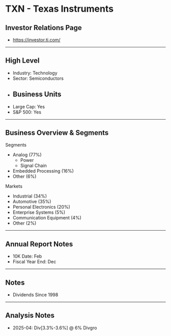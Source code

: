 # TXN - Texas Instruments

## Investor Relations Page
- https://investor.ti.com/

---

## High Level 

- Industry: Technology
- Sector: Semiconductors
- Business Units
  - 
- Large Cap: Yes
- S&P 500: Yes

---

## Business Overview & Segments 
Segments
- Analog (77%)
  - Power
  - Signal Chain
- Embedded Processing (16%)
- Other (6%)

Markets
- Industrial (34%)
- Automotive (35%)
- Personal Electronics (20%)
- Enterprise Systems (5%)
- Communication Equipment (4%)
- Other (2%)


---

## Annual Report Notes
- 10K Date:  Feb
- Fiscal Year End: Dec


---

## Notes
- Dividends Since 1998

---

## Analysis Notes
- 2025-04: Div[3.3%-3.6%] @ 6% Divgro

